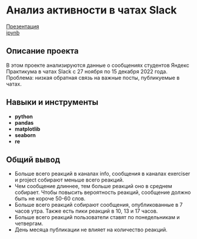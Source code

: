 # Анализ активности в чатах Slack
[Презентация](https://docs.google.com/presentation/d/1ThvmChjVo_Uw4cHfgBDhNXiTT18hcJwcXNV2B-n-Xqg/edit?usp=drive_link)              
[ipynb](https://github.com/lisaryap/Messages-and-reactions/blob/main/Practicum%20posts%20and%20reactions.ipynb)

## Описание проекта

В этом проекте анализируются данные о сообщениях студентов Яндекс Практикума в чатах Slack с 27 ноября по 15 декабря 2022 года. Проблема: низкая обратная связь на важные посты, публикуемые в чатах.

## Навыки и инструменты

- **python**
- **pandas**
- **matplotlib**
- **seaborn**
- **re**

## 

## Общий вывод

- Больше всего реакций в каналах info, сообщения в каналах exerciser и project собирают меньше всего реакций.
- Чем сообщение длиннее, тем больше реакций оно в среднем собирает. Чтобы повысить вероятность реакций, сообщение должно быть не короче 50-60 слов.
- Больше всего реакций собирают сообщения, опубликованные в 7 часов утра. Также есть пики реакций в 10, 13 и 17 часов.
- Больше всего реакций пользователи ставят по понедельникам и четвергам.
- День месяца публикации не влияет на количество реакций.
